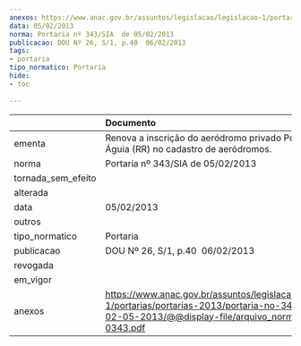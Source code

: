 ```yaml
---
anexos: https://www.anac.gov.br/assuntos/legislacao/legislacao-1/portarias/portarias-2013/portaria-no-343-sia-de-02-05-2013/@@display-file/arquivo_norma/PA2013-0343.pdf
data: 05/02/2013
norma: Portaria nº 343/SIA  de 05/02/2013
publicacao: DOU Nº 26, S/1, p.40  06/02/2013
tags:
- portaria
tipo_normatico: Portaria
hide: 
- toc 
 
---
```


|                    | Documento                                                                                                                                                        |
|:-------------------|:-----------------------------------------------------------------------------------------------------------------------------------------------------------------|
| ementa             | Renova a inscrição do aeródromo privado Pouso da Águia (RR) no cadastro de aeródromos.                                                                           |
| norma              | Portaria nº 343/SIA  de 05/02/2013                                                                                                                               |
| tornada_sem_efeito |                                                                                                                                                                  |
| alterada           |                                                                                                                                                                  |
| data               | 05/02/2013                                                                                                                                                       |
| outros             |                                                                                                                                                                  |
| tipo_normatico     | Portaria                                                                                                                                                         |
| publicacao         | DOU Nº 26, S/1, p.40  06/02/2013                                                                                                                                 |
| revogada           |                                                                                                                                                                  |
| em_vigor           |                                                                                                                                                                  |
| anexos             | https://www.anac.gov.br/assuntos/legislacao/legislacao-1/portarias/portarias-2013/portaria-no-343-sia-de-02-05-2013/@@display-file/arquivo_norma/PA2013-0343.pdf |